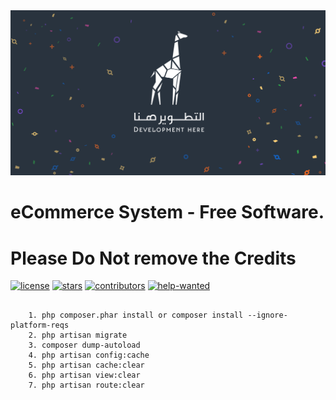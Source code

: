 <div align="center"> <img src="./cover.png"/> </div>

# eCommerce System - Free Software.
# Please Do Not remove the Credits

[![license](https://badgen.net/github/license/doocs/doc-template?color=green)](https://github.com/devhereco/RamadanActivitesSystem/blob/main/Privacy.txt)
[![stars](https://badgen.net/github/stars/doocs/doc-template)](https://github.com/devhereco/eCommerec/stargazers)
[![contributors](https://badgen.net/github/contributors/doocs/doc-template)](https://github.com/devhereco/eCommerec/graphs/contributors)
[![help-wanted](https://badgen.net/github/label-issues/doocs/doc-template/help%20wanted/open)](https://github.com/devhereco/eCommerec/labels/help%20wanted)

<pre>
  <code>
    1. php composer.phar install or composer install --ignore-platform-reqs
    2. php artisan migrate
    3. composer dump-autoload
    4. php artisan config:cache
    5. php artisan cache:clear
    6. php artisan view:clear
    7. php artisan route:clear
  </code>
</pre>
